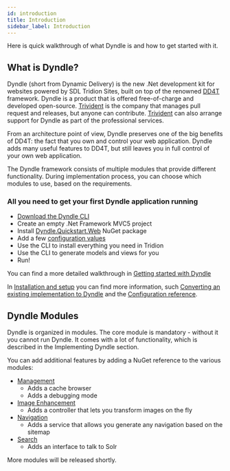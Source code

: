 ```yaml
---
id: introduction
title: Introduction
sidebar_label: Introduction
---
```


Here is quick walkthrough of what Dyndle is and how to get started with it.

## What is Dyndle?

Dyndle (short from Dynamic Delivery) is the new .Net development kit for websites powered by SDL Tridion Sites, built on top of the renowned [DD4T](https://dd4t.org/) framework. Dyndle is a product that is offered free-of-charge and developed open-source. [Trivident](https://trivident.com) is the company that manages pull request and releases, but anyone can contribute. [Trivident](https://trivident.com) can also arrange support for Dyndle as part of the professional services.

From an architecture point of view, Dyndle preserves one of the big benefits of DD4T: the fact that you own and control your web application. Dyndle adds many useful features to DD4T, but still leaves you in full control of your own web application.

The Dyndle framework consists of multiple modules that provide different functionality. During implementation process, you can choose which modules to use, based on the requirements.


### All you need to get your first Dyndle application running

- [Download the Dyndle CLI](/download)
- Create an empty .Net Framework MVC5 project
- Install [Dyndle.Quickstart.Web](https://www.nuget.org/packages/Dyndle.Quikstart.Web) NuGet package
- Add a few [configuration values](configuration)
- Use the CLI to install everything you need in Tridion
- Use the CLI to generate models and views for you
- Run!

You can find a more detailed walkthrough in [Getting started with Dyndle](getting-started)

In [Installation and setup](installation) you can find more information, such [Converting an existing implementation to Dyndle](converting-dd4t) and the [Configuration reference](configuration).

## Dyndle Modules
Dyndle is organized in modules. The core module is mandatory - without it you cannot run Dyndle. It comes with a lot of functionality, which is described in the Implementing Dyndle section.

You can add additional features by adding a NuGet reference to the various modules:

- [Management](management)
  - Adds a cache browser
  - Adds a debugging mode
- [Image Enhancement](image-enhancement)
  - Adds a controller that lets you transform images on the fly
- [Navigation](navigation)
  - Adds a service that allows you generate any navigation based on the sitemap
- [Search](search)
  - Adds an interface to talk to Solr


More modules will be released shortly.
